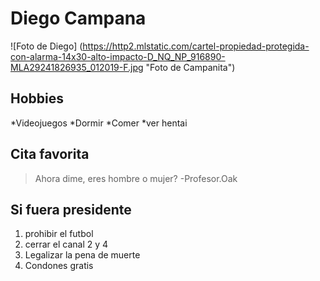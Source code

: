 # Diego Campana
![Foto de Diego] (https://http2.mlstatic.com/cartel-propiedad-protegida-con-alarma-14x30-alto-impacto-D_NQ_NP_916890-MLA29241826935_012019-F.jpg "Foto de Campanita")

## Hobbies

*Videojuegos
*Dormir
*Comer
*ver hentai
## Cita favorita
> Ahora dime, eres hombre o mujer? -Profesor.Oak

## Si fuera presidente
1.  prohibir el futbol
2. cerrar el canal 2 y 4
3. Legalizar la pena de muerte
4. Condones gratis